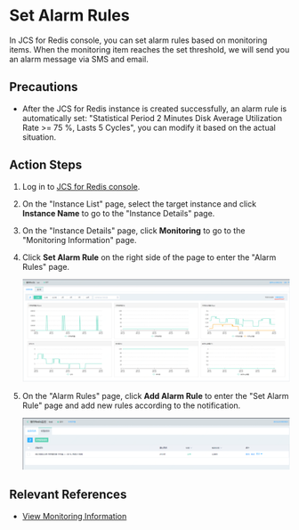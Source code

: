 ﻿# Set Alarm Rules

In JCS for Redis console, you can set alarm rules based on monitoring items. When the monitoring item reaches the set threshold, we will send you an alarm message via SMS and email.

## Precautions

- After the JCS for Redis instance is created successfully, an alarm rule is automatically set: "Statistical Period 2 Minutes Disk Average Utilization Rate >= 75 %, Lasts 5 Cycles", you can modify it based on the actual situation.


## Action Steps

1. Log in to [JCS for Redis console](https://Redis-console.jdcloud.com/Redis).
1. On the "Instance List" page, select the target instance and click **Instance Name** to go to the "Instance Details" page.
1. On the "Instance Details" page, click **Monitoring** to go to the "Monitoring Information" page.
1. Click **Set Alarm Rule** on the right side of the page to enter the "Alarm Rules" page.

   ![](https://github.com/jdcloudcom/cn/blob/JCS-for-Redis/image/Redis/set-rule.png)
   
   
1. On the "Alarm Rules" page, click **Add Alarm Rule** to enter the "Set Alarm Rule" page and add new rules according to the notification.
 
   ![](https://github.com/jdcloudcom/cn/blob/JCS-for-Redis/image/Redis/addrule.png)

## Relevant References

- [View Monitoring Information](Monitoring.md)
